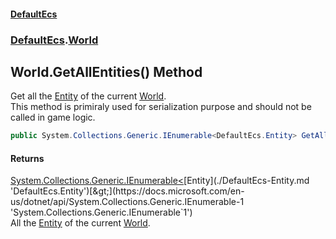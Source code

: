 #### [DefaultEcs](./index.md 'index')
### [DefaultEcs](./DefaultEcs.md 'DefaultEcs').[World](./DefaultEcs-World.md 'DefaultEcs.World')
## World.GetAllEntities() Method
Get all the [Entity](./DefaultEcs-Entity.md 'DefaultEcs.Entity') of the current [World](./DefaultEcs-World.md 'DefaultEcs.World').  
This method is primiraly used for serialization purpose and should not be called in game logic.  
```C#
public System.Collections.Generic.IEnumerable<DefaultEcs.Entity> GetAllEntities();
```
#### Returns
[System.Collections.Generic.IEnumerable&lt;](https://docs.microsoft.com/en-us/dotnet/api/System.Collections.Generic.IEnumerable-1 'System.Collections.Generic.IEnumerable`1')[Entity](./DefaultEcs-Entity.md 'DefaultEcs.Entity')[&gt;](https://docs.microsoft.com/en-us/dotnet/api/System.Collections.Generic.IEnumerable-1 'System.Collections.Generic.IEnumerable`1')  
All the [Entity](./DefaultEcs-Entity.md 'DefaultEcs.Entity') of the current [World](./DefaultEcs-World.md 'DefaultEcs.World').  

